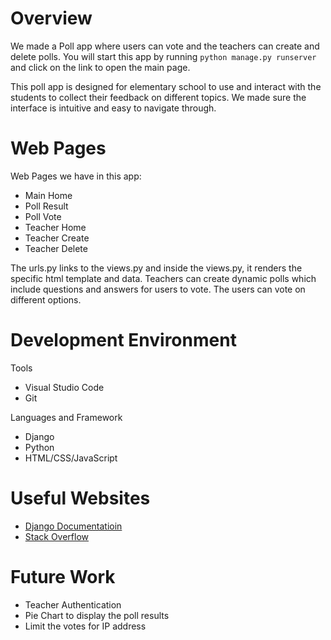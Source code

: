 # Overview

We made a Poll app where users can vote and the teachers can create and delete polls. You will start this app by running `python manage.py runserver` and click on the link to open the main page. 

This poll app is designed for elementary school to use and interact with the students to collect their feedback on different topics. We made sure the interface is intuitive and easy to navigate through.   

# Web Pages

Web Pages we have in this app:
* Main Home 
* Poll Result
* Poll Vote
* Teacher Home
* Teacher Create 
* Teacher Delete

The urls.py links to the views.py and inside the views.py, it renders the specific html template and data. Teachers can create dynamic polls which include questions and answers for users to vote. The users can vote on different options.  

# Development Environment

Tools 
* Visual Studio Code
* Git

Languages and Framework
* Django
* Python
* HTML/CSS/JavaScript

# Useful Websites

* [Django Documentatioin](https://docs.djangoproject.com/en/3.1/)
* [Stack Overflow](https://docs.djangoproject.com/en/3.1/)

# Future Work

* Teacher Authentication
* Pie Chart to display the poll results
* Limit the votes for IP address